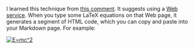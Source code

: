 I learned this technique from [this comment](https://github.com/github/markup/issues/897#issuecomment-231591884).  It suggests using a [Web service](https://www.codecogs.com/latex/eqneditor.php).  When you type some LaTeX equations on that Web page, it generates a segment of HTML code, which you can copy and paste into your Markdown page.  For example:

<a href="https://www.codecogs.com/eqnedit.php?latex=E=mc^2" target="_blank"><img src="https://latex.codecogs.com/gif.latex?E=mc^2" title="E=mc^2" /></a>